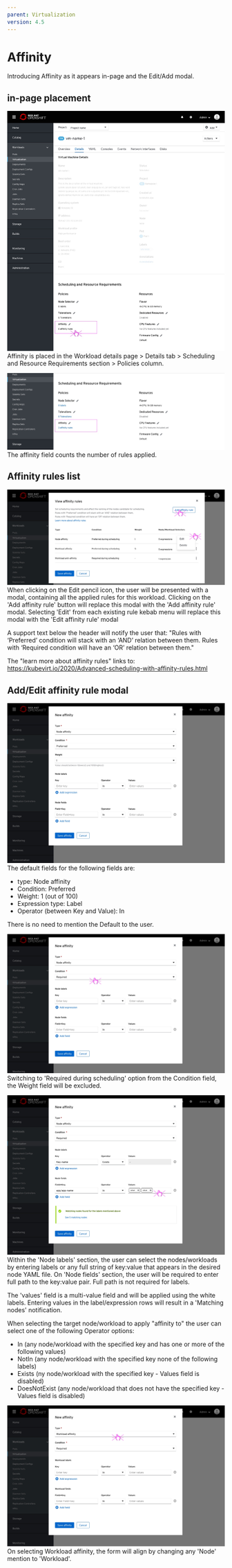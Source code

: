 ```yaml
---
parent: Virtualization
version: 4.5
---
```


# Affinity

Introducing Affinity as it appears in-page and the Edit/Add modal.

## in-page placement

![Affinity field in the Scheduling section ](img/Affinity-0-0.jpg)
Affinity is placed in the Workload details page > Details tab > Scheduling and Resource Requirements section > Policies column.

![Affinity field in the Scheduling section ](img/Affinity-0-1.jpg)
The affinity field counts the number of rules applied.

## Affinity rules list

![Affinity all rules modal ](img/Affinity-1-0.jpg)
When clicking on the Edit pencil icon, the user will be presented with a modal, containing all the applied rules for this workload.
Clicking on the 'Add affinity rule' button will replace this modal with the 'Add affinity rule' modal.
Selecting 'Edit' from each existing rule kebab menu will replace this modal with the 'Edit affinity rule' modal

A support text below the header will notify the user that:
"Rules with ‘Preferred’ condition will stack with an ‘AND’ relation between them. 
Rules with ‘Required condition will have an ‘OR’ relation between them."

The "learn more about affinity rules" links to:
https://kubevirt.io/2020/Advanced-scheduling-with-affinity-rules.html

## Add/Edit affinity rule modal

![Affinity Edit/Create modal ](img/Affinity-2-0.jpg)
The default fields for the following fields are:
- type: Node affinity
- Condition: Preferred
- Weight: 1 (out of 100)
- Expression type: Label
- Operator (between Key and Value): In

There is no need to mention the Default to the user.

![Affinity Edit/Create modal - Required ](img/Affinity-2-1.jpg)
Switching to 'Required during scheduling' option from the Condition field, the Weight field will be excluded.

![Affinity Edit/Create modal - Any expressions ](img/Affinity-2-2.jpg)
Within the 'Node labels' section, the user can select the nodes/workloads by entering labels or any full string of key:value that appears in the desired node YAML file.
On 'Node fields' section, the user will be required to enter full path to the key:value pair.
Full path is not required for labels.

The 'values' field is a multi-value field and will be applied using the white labels.
Entering values in the label/expression rows will result in a 'Matching nodes' notification.

When selecting the target node/workload to apply "affinity to"
the user can select one of the following Operator options:
- In (any node/workload with the specified key and has one or more of the following values)
- NotIn (any node/workload with the specified key none of the following labels)
- Exists (ny node/workload with the specified key - Values field is disabled)
- DoesNotExist (any node/workload that does not have the specified key - Values field is disabled)

![Affinity Edit/Create modal - Workload (pod) affinity ](img/Affinity-3-0.jpg)
On selecting Workload affinity, the form will align by changing any 'Node' mention to 'Workload'.